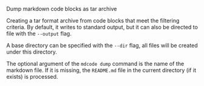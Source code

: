 Dump markdown code blocks as tar archive

Creating a tar format archive from code blocks that meet the filtering criteria. By default, it writes to standard output, but it can also be directed to file with the `--output` flag.

A base directory can be specified with the `--dir` flag, all files will be created under this directory.

The optional argument of the `mdcode dump` command is the name of the markdown file. If it is missing, the `README.md` file in the current directory (if it exists) is processed.
